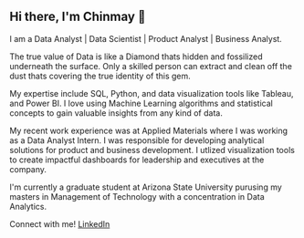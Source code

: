 ## Hi there, I'm Chinmay 👋

I am a Data Analyst | Data Scientist | Product Analyst | Business Analyst.

The true value of Data is like a Diamond thats hidden and fossilized underneath the surface. Only a skilled person
can extract and clean off the dust thats covering the true identity of this gem. 

My expertise include SQL, Python, and data visualization tools like Tableau, and Power BI. I love using Machine Learning
algorithms and statistical concepts to gain valuable insights from any kind of data.

My recent work experience was at Applied Materials where I was working as a Data Analyst Intern. I was responsible for developing analytical solutions for product and business
development. I utlized visualization tools to create impactful dashboards for leadership and executives at the company.

I'm currently a graduate student at Arizona State University purusing my masters in Management of Technology with a concentration in Data Analytics.

Connect with me!
[LinkedIn](https://www.linkedin.com/in/chinmay-bhagwat-b466571b2/)






